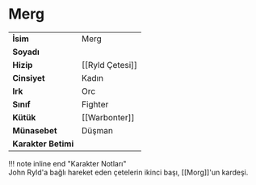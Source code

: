 # Merg   
|  |  |  
|---|---|  
| **İsim** | Merg |  
| **Soyadı** |  |  
| **Hizip** | [[Ryld Çetesi]] |  
| **Cinsiyet** | Kadın |  
| **Irk** | Orc |  
| **Sınıf** | Fighter |  
| **Kütük** | [[Warbonter]] |  
| **Münasebet** | Düşman |  
| **Karakter Betimi** |  |  
  
  
!!! note inline end "Karakter Notları"  
	John Ryld'a bağlı hareket eden çetelerin ikinci başı, [[Morg]]'un kardeşi.  
  
  
